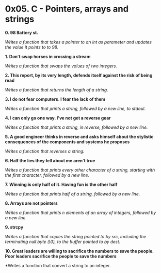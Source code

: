# 0x05. C - Pointers, arrays and strings


**0. 98 Battery st.**

*Writes a function that takes a pointer to an int as parameter and updates the value it points to to 98.*

**1. Don't swap horses in crossing a stream**

*Writes a function that swaps the values of two integers.*

**2. This report, by its very length, defends itself against the risk of being read**

*Writes a function that returns the length of a string.*

**3. I do not fear computers. I fear the lack of them**

*Writes a function that prints a string, followed by a new line, to stdout.*

**4. I can only go one way. I've not got a reverse gear**

*Writes a function that prints a string, in reverse, followed by a new line.*

**5. A good engineer thinks in reverse and asks himself about the stylistic consequences of the components and systems he proposes**

*Writes a function that reverses a string.*

**6. Half the lies they tell about me aren't true**

*Writes a function that prints every other character of a string, starting with the first character, followed by a new line.*

**7. Winning is only half of it. Having fun is the other half**

*Writes a function that prints half of a string, followed by a new line.*

**8. Arrays are not pointers**

*Writes a function that prints n elements of an array of integers, followed by a new line.*

**9. strcpy**

*Writes a function that copies the string pointed to by src, including the terminating null byte (\0), to the buffer pointed to by dest.*

**10. Great leaders are willing to sacrifice the numbers to save the people. Poor leaders sacrifice the people to save the numbers**

*Writes a function that convert a string to an integer.

